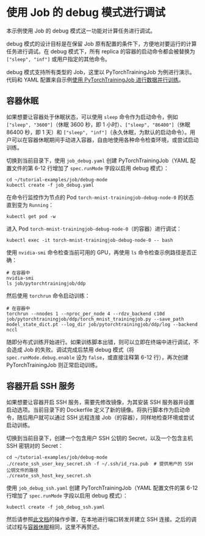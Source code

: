 # 使用 Job 的 debug 模式进行调试

本示例使用 Job 的 debug 模式这一功能对计算任务进行调试。

debug 模式的设计目标是在保留 Job 原有配置的条件下，方便地对要运行的计算任务进行调试。在 debug 模式下，所有 replica 的容器的启动命令都会被替换为 `["sleep", "inf"]` 或用户指定的其他命令。

debug 模式支持所有类型的 Job，这里以 PyTorchTrainingJob 为例进行演示。代码和 YAML 配置来自示例[使用 PyTorchTrainingJob 进行数据并行训练](../pytorchtrainingjob/ddp/)。

## 容器休眠

如果想要让容器处于休眠状态，可以使用 `sleep` 命令作为启动命令，例如 `["sleep", "3600"]`（休眠 3600 秒，即 1 小时）、`["sleep", "86400"]`（休眠 86400 秒，即 1 天）和 `["sleep", "inf"]`（永久休眠，为默认的启动命令）。用户可以在容器休眠期间手动进入容器，自由地使用各种命令检查环境，或尝试启动训练。

切换到当前目录下，使用 `job_debug.yaml` 创建 PyTorchTrainingJob（YAML 配置文件的第 6-12 行增加了 `spec.runMode` 字段以启用 debug 模式）：

```shell
cd ~/tutorial-examples/job/debug-mode
kubectl create -f job_debug.yaml
```

在命令行监控作为节点的 Pod `torch-mnist-trainingjob-debug-node-0` 的状态直到变为 `Running`：

```shell
kubectl get pod -w
```

进入 Pod `torch-mnist-trainingjob-debug-node-0`（的容器）进行调试：

```shell
kubectl exec -it torch-mnist-trainingjob-debug-node-0 -- bash
```

使用 `nvidia-smi` 命令检查当前可用的 GPU，再使用 `ls` 命令检查示例路径是否正确：

```shell
# 在容器中
nvidia-smi
ls job/pytorchtrainingjob/ddp
```

然后使用 `torchrun` 命令启动训练：

```shell
# 在容器中
torchrun --nnodes 1 --nproc_per_node 4 --rdzv_backend c10d job/pytorchtrainingjob/ddp/torch_mnist_trainingjob.py --save_path model_state_dict.pt --log_dir job/pytorchtrainingjob/ddp/log --backend nccl
```

随即分布式训练开始进行。如果训练脚本出错，则可以立即在终端中进行调试，不会造成 Job 的失败。调试完成后禁用 debug 模式（将 `spec.runMode.debug.enable` 设为 `false`，或直接注释第 6-12 行），再次创建 PyTorchTrainingJob 则正常启动训练。

## 容器开启 SSH 服务

如果想要让容器开启 SSH 服务，需要先修改镜像，为其安装 SSH 服务器并设置启动选项。当前目录下的 Dockerfile 定义了新的镜像。将执行脚本作为启动命令，随后用户就可以通过 SSH 远程连接 Job（的容器），同样地检查环境或尝试启动训练。

切换到当前目录下，创建一个包含用户 SSH 公钥的 Secret，以及一个包含主机 SSH 密钥对的 Secret：

```shell
cd ~/tutorial-examples/job/debug-mode 
./create_ssh_user_key_secret.sh -f ~/.ssh/id_rsa.pub  # 提供用户的 SSH 公钥文件的路径
./create_ssh_host_key_secret.sh
```

使用 `job_debug_ssh.yaml` 创建 PyTorchTrainingJob（YAML 配置文件的第 6-12 行增加了 `spec.runMode` 字段以启用 debug 模式）：

```shell
kubectl create -f job_debug_ssh.yaml
```

然后请参照[此文档](https://t9k.github.io/user-manuals/tasks/ssh-notebook.html)的操作步骤，在本地进行端口转发并建立 SSH 连接。之后的调试过程与[容器休眠](#容器休眠)相同，这里不再赘述。
